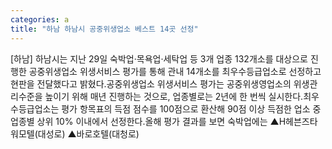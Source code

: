 ```yaml
---
categories: a
title: "하남 하남시 공중위생업소 베스트 14곳 선정"
---
```

[하남] 하남시는 지난 29일 숙박업·목욕업·세탁업 등 3개 업종 132개소를 대상으로 진행한 공중위생업소 위생서비스 평가를 통해 관내 14개소를 최우수등급업소로 선정하고 현판을 전달했다고 밝혔다.공중위생업소 위생서비스 평가는 공중위생영업소의 위생관리수준을 높이기 위해 매년 진행하는 것으로, 업종별로는 2년에 한 번씩 실시한다.최우수등급업소는 평가 항목표의 득점 점수를 100점으로 환산해 90점 이상 득점한 업소 중 업종별 상위 10% 이내에서 선정한다.올해 평가 결과를 보면 숙박업에는 ▲H헤븐즈타워모텔(대성로) ▲바로호텔(대청로)